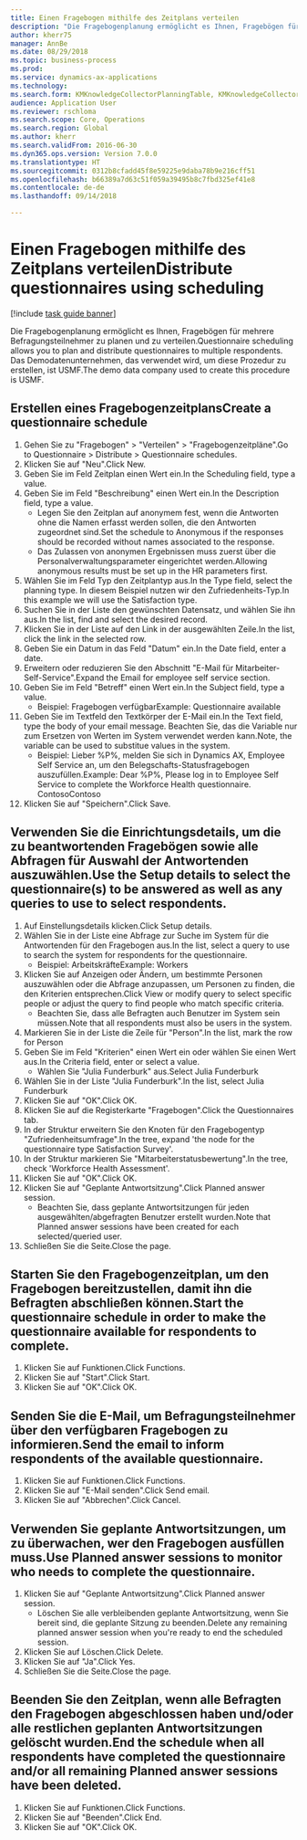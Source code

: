 ```yaml
--- 
title: Einen Fragebogen mithilfe des Zeitplans verteilen
description: "Die Fragebogenplanung ermöglicht es Ihnen, Fragebögen für mehrere Befragungsteilnehmer zu planen und zu verteilen."
author: kherr75
manager: AnnBe
ms.date: 08/29/2018
ms.topic: business-process
ms.prod: 
ms.service: dynamics-ax-applications
ms.technology: 
ms.search.form: KMKnowledgeCollectorPlanningTable, KMKnowledgeCollectorPlanningMulti, SysQueryForm, HcmPersonLookup, KMKnowledgeCollectorPlanning
audience: Application User
ms.reviewer: rschloma
ms.search.scope: Core, Operations
ms.search.region: Global
ms.author: kherr
ms.search.validFrom: 2016-06-30
ms.dyn365.ops.version: Version 7.0.0
ms.translationtype: HT
ms.sourcegitcommit: 0312b8cfadd45f8e59225e9daba78b9e216cff51
ms.openlocfilehash: b66389a7d63c51f059a39495b8c7fbd325ef41e8
ms.contentlocale: de-de
ms.lasthandoff: 09/14/2018

---
```

# <a name="distribute-questionnaires-using-scheduling"></a><span data-ttu-id="99cfe-103">Einen Fragebogen mithilfe des Zeitplans verteilen</span><span class="sxs-lookup"><span data-stu-id="99cfe-103">Distribute questionnaires using scheduling</span></span>

[!include [task guide banner](../../includes/task-guide-banner.md)]

<span data-ttu-id="99cfe-104">Die Fragebogenplanung ermöglicht es Ihnen, Fragebögen für mehrere Befragungsteilnehmer zu planen und zu verteilen.</span><span class="sxs-lookup"><span data-stu-id="99cfe-104">Questionnaire scheduling allows you to plan and distribute questionnaires to multiple respondents.</span></span> <span data-ttu-id="99cfe-105">Das Demodatenunternehmen, das verwendet wird, um diese Prozedur zu erstellen, ist USMF.</span><span class="sxs-lookup"><span data-stu-id="99cfe-105">The demo data company used to create this procedure is USMF.</span></span>


## <a name="create-a-questionnaire-schedule"></a><span data-ttu-id="99cfe-106">Erstellen eines Fragebogenzeitplans</span><span class="sxs-lookup"><span data-stu-id="99cfe-106">Create a questionnaire schedule</span></span>
1. <span data-ttu-id="99cfe-107">Gehen Sie zu "Fragebogen" > "Verteilen" > "Fragebogenzeitpläne".</span><span class="sxs-lookup"><span data-stu-id="99cfe-107">Go to Questionnaire > Distribute > Questionnaire schedules.</span></span>
2. <span data-ttu-id="99cfe-108">Klicken Sie auf "Neu".</span><span class="sxs-lookup"><span data-stu-id="99cfe-108">Click New.</span></span>
3. <span data-ttu-id="99cfe-109">Geben Sie im Feld Zeitplan einen Wert ein.</span><span class="sxs-lookup"><span data-stu-id="99cfe-109">In the Scheduling field, type a value.</span></span>
4. <span data-ttu-id="99cfe-110">Geben Sie im Feld "Beschreibung" einen Wert ein.</span><span class="sxs-lookup"><span data-stu-id="99cfe-110">In the Description field, type a value.</span></span>
    * <span data-ttu-id="99cfe-111">Legen Sie den Zeitplan auf anonymem fest, wenn die Antworten ohne die Namen erfasst werden sollen, die den Antworten zugeordnet sind.</span><span class="sxs-lookup"><span data-stu-id="99cfe-111">Set the schedule to Anonymous if the responses should be recorded without names associated to the response.</span></span>  
    * <span data-ttu-id="99cfe-112">Das Zulassen von anonymen Ergebnissen muss zuerst über die Personalverwaltungsparameter eingerichtet werden.</span><span class="sxs-lookup"><span data-stu-id="99cfe-112">Allowing anonymous results must be set up in the HR parameters first.</span></span>  
5. <span data-ttu-id="99cfe-113">Wählen Sie im Feld Typ den Zeitplantyp aus.</span><span class="sxs-lookup"><span data-stu-id="99cfe-113">In the Type field, select the planning type.</span></span>  <span data-ttu-id="99cfe-114">In diesem Beispiel nutzen wir den Zufriedenheits-Typ.</span><span class="sxs-lookup"><span data-stu-id="99cfe-114">In this example we will use the Satisfaction type.</span></span>
6. <span data-ttu-id="99cfe-115">Suchen Sie in der Liste den gewünschten Datensatz, und wählen Sie ihn aus.</span><span class="sxs-lookup"><span data-stu-id="99cfe-115">In the list, find and select the desired record.</span></span>
7. <span data-ttu-id="99cfe-116">Klicken Sie in der Liste auf den Link in der ausgewählten Zeile.</span><span class="sxs-lookup"><span data-stu-id="99cfe-116">In the list, click the link in the selected row.</span></span>
8. <span data-ttu-id="99cfe-117">Geben Sie ein Datum in das Feld "Datum" ein.</span><span class="sxs-lookup"><span data-stu-id="99cfe-117">In the Date field, enter a date.</span></span>
9. <span data-ttu-id="99cfe-118">Erweitern oder reduzieren Sie den Abschnitt "E-Mail für Mitarbeiter-Self-Service".</span><span class="sxs-lookup"><span data-stu-id="99cfe-118">Expand the Email for employee self service section.</span></span>
10. <span data-ttu-id="99cfe-119">Geben Sie im Feld "Betreff" einen Wert ein.</span><span class="sxs-lookup"><span data-stu-id="99cfe-119">In the Subject field, type a value.</span></span>
    * <span data-ttu-id="99cfe-120">Beispiel: Fragebogen verfügbar</span><span class="sxs-lookup"><span data-stu-id="99cfe-120">Example: Questionnaire available</span></span>  
11. <span data-ttu-id="99cfe-121">Geben Sie im Textfeld den Textkörper der E-Mail ein.</span><span class="sxs-lookup"><span data-stu-id="99cfe-121">In the Text field, type the body of your email message.</span></span> <span data-ttu-id="99cfe-122">Beachten Sie, das die Variable nur zum Ersetzen von Werten im System verwendet werden kann.</span><span class="sxs-lookup"><span data-stu-id="99cfe-122">Note, the variable can be used to substitue values in the system.</span></span>
    * <span data-ttu-id="99cfe-123">Beispiel:    Lieber %P%, melden Sie sich in Dynamics AX, Employee Self Service an, um den Belegschafts-Statusfragebogen auszufüllen.</span><span class="sxs-lookup"><span data-stu-id="99cfe-123">Example:   Dear %P%,  Please log in to Employee Self Service to complete the Workforce Health questionnaire.</span></span>  <span data-ttu-id="99cfe-124">Contoso</span><span class="sxs-lookup"><span data-stu-id="99cfe-124">Contoso</span></span>  
12. <span data-ttu-id="99cfe-125">Klicken Sie auf "Speichern".</span><span class="sxs-lookup"><span data-stu-id="99cfe-125">Click Save.</span></span>

## <a name="use-the-setup-details-to-select-the-questionnaires-to-be-answered-as-well-as-any-queries-to-use-to-select-respondents"></a><span data-ttu-id="99cfe-126">Verwenden Sie die Einrichtungsdetails, um die zu beantwortenden Fragebögen sowie alle Abfragen für Auswahl der Antwortenden auszuwählen.</span><span class="sxs-lookup"><span data-stu-id="99cfe-126">Use the Setup details to select the questionnaire(s) to be answered as well as any queries to use to select respondents.</span></span>
1. <span data-ttu-id="99cfe-127">Auf Einstellungsdetails klicken.</span><span class="sxs-lookup"><span data-stu-id="99cfe-127">Click Setup details.</span></span>
2. <span data-ttu-id="99cfe-128">Wählen Sie in der Liste eine Abfrage zur Suche im System für die Antwortenden für den Fragebogen aus.</span><span class="sxs-lookup"><span data-stu-id="99cfe-128">In the list, select a query to use to search the system for respondents for the questionnaire.</span></span>
    * <span data-ttu-id="99cfe-129">Beispiel: Arbeitskräfte</span><span class="sxs-lookup"><span data-stu-id="99cfe-129">Example: Workers</span></span>  
3. <span data-ttu-id="99cfe-130">Klicken Sie auf Anzeigen oder Ändern, um bestimmte Personen auszuwählen oder die Abfrage anzupassen, um Personen zu finden, die den Kriterien entsprechen.</span><span class="sxs-lookup"><span data-stu-id="99cfe-130">Click View or modify query to select specific people or adjust the query to find people who match specific criteria.</span></span>
    * <span data-ttu-id="99cfe-131">Beachten Sie, dass alle Befragten auch Benutzer im System sein müssen.</span><span class="sxs-lookup"><span data-stu-id="99cfe-131">Note that all respondents must also be users in the system.</span></span>  
4. <span data-ttu-id="99cfe-132">Markieren Sie in der Liste die Zeile für "Person".</span><span class="sxs-lookup"><span data-stu-id="99cfe-132">In the list, mark the row for Person</span></span>
5. <span data-ttu-id="99cfe-133">Geben Sie im Feld "Kriterien" einen Wert ein oder wählen Sie einen Wert aus.</span><span class="sxs-lookup"><span data-stu-id="99cfe-133">In the Criteria field, enter or select a value.</span></span>
    * <span data-ttu-id="99cfe-134">Wählen Sie "Julia Funderburk" aus.</span><span class="sxs-lookup"><span data-stu-id="99cfe-134">Select Julia Funderburk</span></span>  
6. <span data-ttu-id="99cfe-135">Wählen Sie in der Liste "Julia Funderburk".</span><span class="sxs-lookup"><span data-stu-id="99cfe-135">In the list, select Julia Funderburk</span></span>
7. <span data-ttu-id="99cfe-136">Klicken Sie auf "OK".</span><span class="sxs-lookup"><span data-stu-id="99cfe-136">Click OK.</span></span>
8. <span data-ttu-id="99cfe-137">Klicken Sie auf die Registerkarte "Fragebogen".</span><span class="sxs-lookup"><span data-stu-id="99cfe-137">Click the Questionnaires tab.</span></span>
9. <span data-ttu-id="99cfe-138">In der Struktur erweitern Sie den Knoten für den Fragebogentyp "Zufriedenheitsumfrage".</span><span class="sxs-lookup"><span data-stu-id="99cfe-138">In the tree, expand 'the node for the questionnaire type Satisfaction Survey'.</span></span>
10. <span data-ttu-id="99cfe-139">In der Struktur markieren Sie "Mitarbeiterstatusbewertung".</span><span class="sxs-lookup"><span data-stu-id="99cfe-139">In the tree, check 'Workforce Health Assessment'.</span></span>
11. <span data-ttu-id="99cfe-140">Klicken Sie auf "OK".</span><span class="sxs-lookup"><span data-stu-id="99cfe-140">Click OK.</span></span>
12. <span data-ttu-id="99cfe-141">Klicken Sie auf "Geplante Antwortsitzung".</span><span class="sxs-lookup"><span data-stu-id="99cfe-141">Click Planned answer session.</span></span>
    * <span data-ttu-id="99cfe-142">Beachten Sie, dass geplante Antwortsitzungen für jeden ausgewählten/abgefragten Benutzer erstellt wurden.</span><span class="sxs-lookup"><span data-stu-id="99cfe-142">Note that Planned answer sessions have been created for each selected/queried user.</span></span>  
13. <span data-ttu-id="99cfe-143">Schließen Sie die Seite.</span><span class="sxs-lookup"><span data-stu-id="99cfe-143">Close the page.</span></span>

## <a name="start-the-questionnaire-schedule-in-order-to-make-the-questionnaire-available-for-respondents-to-complete"></a><span data-ttu-id="99cfe-144">Starten Sie den Fragebogenzeitplan, um den Fragebogen bereitzustellen, damit ihn die Befragten abschließen können.</span><span class="sxs-lookup"><span data-stu-id="99cfe-144">Start the questionnaire schedule in order to make the questionnaire available for respondents to complete.</span></span>
1. <span data-ttu-id="99cfe-145">Klicken Sie auf Funktionen.</span><span class="sxs-lookup"><span data-stu-id="99cfe-145">Click Functions.</span></span>
2. <span data-ttu-id="99cfe-146">Klicken Sie auf "Start".</span><span class="sxs-lookup"><span data-stu-id="99cfe-146">Click Start.</span></span>
3. <span data-ttu-id="99cfe-147">Klicken Sie auf "OK".</span><span class="sxs-lookup"><span data-stu-id="99cfe-147">Click OK.</span></span>

## <a name="send-the-email-to-inform-respondents-of-the-available-questionnaire"></a><span data-ttu-id="99cfe-148">Senden Sie die E-Mail, um Befragungsteilnehmer über den verfügbaren Fragebogen zu informieren.</span><span class="sxs-lookup"><span data-stu-id="99cfe-148">Send the email to inform respondents of the available questionnaire.</span></span>
1. <span data-ttu-id="99cfe-149">Klicken Sie auf Funktionen.</span><span class="sxs-lookup"><span data-stu-id="99cfe-149">Click Functions.</span></span>
2. <span data-ttu-id="99cfe-150">Klicken Sie auf "E-Mail senden".</span><span class="sxs-lookup"><span data-stu-id="99cfe-150">Click Send email.</span></span>
3. <span data-ttu-id="99cfe-151">Klicken Sie auf "Abbrechen".</span><span class="sxs-lookup"><span data-stu-id="99cfe-151">Click Cancel.</span></span>

## <a name="use-planned-answer-sessions-to-monitor-who-needs-to-complete-the-questionnaire"></a><span data-ttu-id="99cfe-152">Verwenden Sie geplante Antwortsitzungen, um zu überwachen, wer den Fragebogen ausfüllen muss.</span><span class="sxs-lookup"><span data-stu-id="99cfe-152">Use Planned answer sessions to monitor who needs to complete the questionnaire.</span></span>
1. <span data-ttu-id="99cfe-153">Klicken Sie auf "Geplante Antwortsitzung".</span><span class="sxs-lookup"><span data-stu-id="99cfe-153">Click Planned answer session.</span></span>
    * <span data-ttu-id="99cfe-154">Löschen Sie alle verbleibenden geplante Antwortsitzung, wenn Sie bereit sind, die geplante Sitzung zu beenden.</span><span class="sxs-lookup"><span data-stu-id="99cfe-154">Delete any remaining planned answer session when you're ready to end the scheduled session.</span></span>  
2. <span data-ttu-id="99cfe-155">Klicken Sie auf Löschen.</span><span class="sxs-lookup"><span data-stu-id="99cfe-155">Click Delete.</span></span>
3. <span data-ttu-id="99cfe-156">Klicken Sie auf "Ja".</span><span class="sxs-lookup"><span data-stu-id="99cfe-156">Click Yes.</span></span>
4. <span data-ttu-id="99cfe-157">Schließen Sie die Seite.</span><span class="sxs-lookup"><span data-stu-id="99cfe-157">Close the page.</span></span>

## <a name="end-the-schedule-when-all-respondents-have-completed-the-questionnaire-andor-all-remaining-planned-answer-sessions-have-been-deleted"></a><span data-ttu-id="99cfe-158">Beenden Sie den Zeitplan, wenn alle Befragten den Fragebogen abgeschlossen haben und/oder alle restlichen geplanten Antwortsitzungen gelöscht wurden.</span><span class="sxs-lookup"><span data-stu-id="99cfe-158">End the schedule when all respondents have completed the questionnaire and/or all remaining Planned answer sessions have been deleted.</span></span>
1. <span data-ttu-id="99cfe-159">Klicken Sie auf Funktionen.</span><span class="sxs-lookup"><span data-stu-id="99cfe-159">Click Functions.</span></span>
2. <span data-ttu-id="99cfe-160">Klicken Sie auf "Beenden".</span><span class="sxs-lookup"><span data-stu-id="99cfe-160">Click End.</span></span>
3. <span data-ttu-id="99cfe-161">Klicken Sie auf "OK".</span><span class="sxs-lookup"><span data-stu-id="99cfe-161">Click OK.</span></span>


